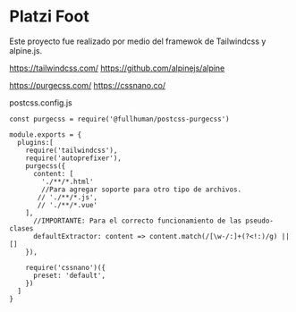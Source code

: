 # Platzi Foot

Este proyecto fue realizado por medio del framewok de Tailwindcss y alpine.js.

https://tailwindcss.com/
https://github.com/alpinejs/alpine

https://purgecss.com/
https://cssnano.co/


postcss.config.js
```
const purgecss = require('@fullhuman/postcss-purgecss')

module.exports = {
  plugins:[
    require('tailwindcss'),
    require('autoprefixer'),
    purgecss({
      content: [
        './**/*.html'
        //Para agregar soporte para otro tipo de archivos.
       // './**/*.js',
       // './**/*.vue'
    ],
      //IMPORTANTE: Para el correcto funcionamiento de las pseudo-clases
      defaultExtractor: content => content.match(/[\w-/:]+(?<!:)/g) || []
    }),
  
    require('cssnano')({
      preset: 'default',
    })
  ]
}
```
